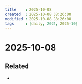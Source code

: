 ```yaml
---
title    : 2025-10-08
created  : 2025-10-08 18:26:00
modified : 2025-10-08 18:26:00
tags     : [daily, 2025, 2025-10]
---
```


# 2025-10-08


<!-- mtoc start -->
<!-- mtoc end -->




## Related

- 

